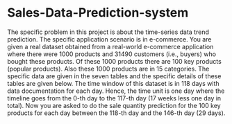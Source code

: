 # Sales-Data-Prediction-system
The specific problem in this project is about the time-series data trend prediction. The specific application scenario is in e-commerce. You are given a real dataset obtained from a real-world e-commerce application where there were 1000 products and 31490 customers (i.e., buyers) who bought these products. Of these 1000 products there are 100 key products (popular products). Also these 1000 products are in 15 categories. The specific data are given in the seven tables and the specific details of these tables are given below. The time window of this dataset is in 118 days with data documentation for each day. Hence, the time unit is one day where the timeline goes from the 0-th day to the 117-th day (17 weeks less one day in total). Now you are asked to do the sale quantity prediction for the 100 key products for each day between the 118-th day and the 146-th day (29 days).
